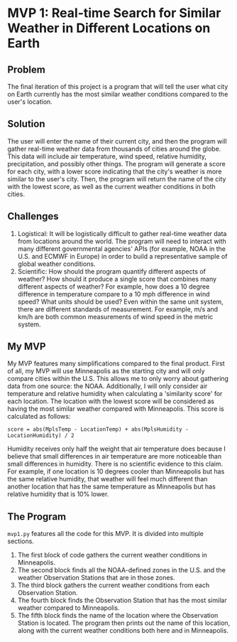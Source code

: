 # MVP 1: Real-time Search for Similar Weather in Different Locations on Earth

## Problem
The final iteration of this project is a program that will tell the user what city on Earth currently has the most similar weather conditions compared to the user's location.

## Solution
The user will enter the name of their current city, and then the program will gather real-time weather data from thousands of cities around the globe. This data will include air temperature, wind speed, relative humidity, precipitation, and possibly other things. The program will generate a score for each city, with a lower score indicating that the city's weather is more similar to the user's city. Then, the program will return the name of the city with the lowest score, as well as the current weather conditions in both cities.

## Challenges
1. Logistical: It will be logistically difficult to gather real-time weather data from locations around the world. The program will need to interact with many different governmental agencies' APIs (for example, NOAA in the U.S. and ECMWF in Europe) in order to build a representative sample of global weather conditions.
2. Scientific: How should the program quantify different aspects of weather? How should it produce a single score that combines many different aspects of weather? For example, how does a 10 degree difference in temperature compare to a 10 mph difference in wind speed? What units should be used? Even within the same unit system, there are different standards of measurement. For example, m/s and km/h are both common measurements of wind speed in the metric system.

## My MVP
My MVP features many simplifications compared to the final product. First of all, my MVP will use Minneapolis as the starting city and will only compare cities within the U.S. This allows me to only worry about gathering data from one source: the NOAA. Additionally, I will only consider air temperature and relative humidity when calculating a 'similarity score' for each location. The location with the lowest score will be considered as having the most similar weather compared with Minneapolis. This score is calculated as follows:

```
score = abs(MplsTemp - LocationTemp) + abs(MplsHumidity - LocationHumidity) / 2
```

Humidity receives only half the weight that air temperature does because I believe that small differences in air temperature are more noticeable than small differences in humidity. There is no scientific evidence to this claim. For example, if one location is 10 degrees cooler than Minneapolis but has the same relative humidity, that weather will feel much different than another location that has the same temperature as Minneapolis but has relative humidity that is 10% lower.

## The Program
`mvp1.py` features all the code for this MVP. It is divided into multiple sections.
1. The first block of code gathers the current weather conditions in Minneapolis.
2. The second block finds all the NOAA-defined zones in the U.S. and the weather Observation Stations that are in those zones.
3. The third block gathers the current weather conditions from each Observation Station.
4. The fourth block finds the Observation Station that has the most similar weather compared to Minneapolis.
5. The fifth block finds the name of the location where the Observation Station is located. The program then prints out the name of this location, along with the current weather conditions both here and in Minneapolis.
